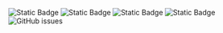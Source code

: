 ![Static Badge](https://img.shields.io/badge/blacklists-60-000000) ![Static Badge](https://img.shields.io/badge/blacklisted-3102408-cc0000) ![Static Badge](https://img.shields.io/badge/whitelisted-2242-00CC00) ![Static Badge](https://img.shields.io/badge/streaming_blacklist-28107-000000) ![GitHub issues](https://img.shields.io/github/issues/fabriziosalmi/blacklists)
